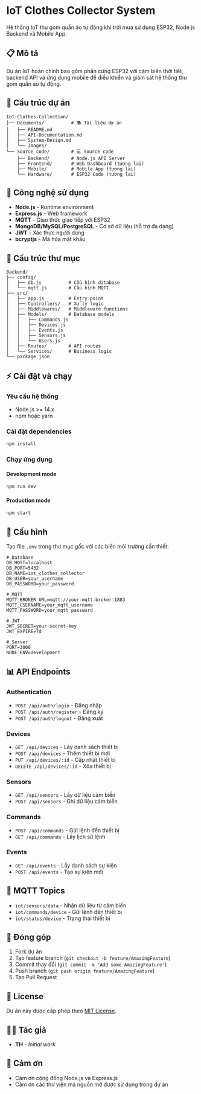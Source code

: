 # IoT Clothes Collector System

Hệ thống IoT thu gom quần áo tự động khi trời mưa sử dụng ESP32, Node.js Backend và Mobile App.

## 📋 Mô tả

Dự án IoT hoàn chỉnh bao gồm phần cứng ESP32 với cảm biến thời tiết, backend API và ứng dụng mobile để điều khiển và giám sát hệ thống thu gom quần áo tự động.

## 📁 Cấu trúc dự án

```
IoT-Clothes-Collection/
├── Documents/          # 📚 Tài liệu dự án
│   ├── README.md
│   ├── API-Documentation.md
│   ├── System-Design.md
│   └── Images/
└── Source code/        # 💻 Source code
    ├── Backend/        # Node.js API Server
    ├── Frontend/       # Web Dashboard (tương lai)
    ├── Mobile/         # Mobile App (tương lai)
    └── Hardware/       # ESP32 Code (tương lai)
```

## 🚀 Công nghệ sử dụng

- **Node.js** - Runtime environment
- **Express.js** - Web framework
- **MQTT** - Giao thức giao tiếp với ESP32
- **MongoDB/MySQL/PostgreSQL** - Cơ sở dữ liệu (hỗ trợ đa dạng)
- **JWT** - Xác thực người dùng
- **bcryptjs** - Mã hóa mật khẩu

## 📁 Cấu trúc thư mục

```
Backend/
├── config/
│   ├── db.js          # Cấu hình database
│   └── mqtt.js        # Cấu hình MQTT
├── src/
│   ├── app.js         # Entry point
│   ├── Controllers/   # Xử lý logic
│   ├── Middlewares/   # Middleware functions
│   ├── Models/        # Database models
│   │   ├── Commands.js
│   │   ├── Devices.js
│   │   ├── Events.js
│   │   ├── Sensors.js
│   │   └── Users.js
│   ├── Routes/        # API routes
│   └── Services/      # Business logic
└── package.json
```

## ⚡ Cài đặt và chạy

### Yêu cầu hệ thống
- Node.js >= 14.x
- npm hoặc yarn

### Cài đặt dependencies

```bash
npm install
```

### Chạy ứng dụng

#### Development mode
```bash
npm run dev
```

#### Production mode
```bash
npm start
```

## 🔧 Cấu hình

Tạo file `.env` trong thư mục gốc với các biến môi trường cần thiết:

```env
# Database
DB_HOST=localhost
DB_PORT=5432
DB_NAME=iot_clothes_collector
DB_USER=your_username
DB_PASSWORD=your_password

# MQTT
MQTT_BROKER_URL=mqtt://your-mqtt-broker:1883
MQTT_USERNAME=your_mqtt_username
MQTT_PASSWORD=your_mqtt_password

# JWT
JWT_SECRET=your-secret-key
JWT_EXPIRE=7d

# Server
PORT=3000
NODE_ENV=development
```

## 📊 API Endpoints

### Authentication
- `POST /api/auth/login` - Đăng nhập
- `POST /api/auth/register` - Đăng ký
- `POST /api/auth/logout` - Đăng xuất

### Devices
- `GET /api/devices` - Lấy danh sách thiết bị
- `POST /api/devices` - Thêm thiết bị mới
- `PUT /api/devices/:id` - Cập nhật thiết bị
- `DELETE /api/devices/:id` - Xóa thiết bị

### Sensors
- `GET /api/sensors` - Lấy dữ liệu cảm biến
- `POST /api/sensors` - Ghi dữ liệu cảm biến

### Commands
- `POST /api/commands` - Gửi lệnh đến thiết bị
- `GET /api/commands` - Lấy lịch sử lệnh

### Events
- `GET /api/events` - Lấy danh sách sự kiện
- `POST /api/events` - Tạo sự kiện mới

## 🔌 MQTT Topics

- `iot/sensors/data` - Nhận dữ liệu từ cảm biến
- `iot/commands/device` - Gửi lệnh đến thiết bị
- `iot/status/device` - Trạng thái thiết bị

## 🤝 Đóng góp

1. Fork dự án
2. Tạo feature branch (`git checkout -b feature/AmazingFeature`)
3. Commit thay đổi (`git commit -m 'Add some AmazingFeature'`)
4. Push branch (`git push origin feature/AmazingFeature`)
5. Tạo Pull Request

## 📄 License

Dự án này được cấp phép theo [MIT License](LICENSE).

## 👨‍💻 Tác giả

- **TH** - *Initial work*

## 🙏 Cảm ơn

- Cảm ơn cộng đồng Node.js và Express.js
- Cảm ơn các thư viện mã nguồn mở được sử dụng trong dự án